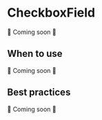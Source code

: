 # CheckboxField

📝 Coming soon 🐬

## When to use

📝 Coming soon 🐬

## Best practices

📝 Coming soon 🐬
